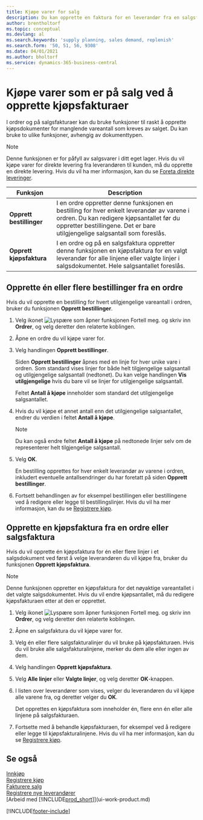 ```yaml
---
title: Kjøpe varer for salg
description: Du kan opprette en faktura for en leverandør fra en salgsfaktura for å kjøpe produkter.
author: brentholtorf
ms.topic: conceptual
ms.devlang: al
ms.search.keywords: 'supply planning, sales demand, replenish'
ms.search.form: '50, 51, 56, 9308'
ms.date: 04/01/2021
ms.author: bholtorf
ms.service: dynamics-365-business-central
---
```

# Kjøpe varer som er på salg ved å opprette kjøpsfakturaer

I ordrer og på salgsfakturaer kan du bruke funksjoner til raskt å opprette kjøpsdokumenter for manglende vareantall som kreves av salget. Du kan bruke to ulike funksjoner, avhengig av dokumenttypen.

> [!Note]
> Denne funksjonen er for påfyll av salgsvarer i ditt eget lager. Hvis du vil kjøpe varer for direkte levering fra leverandøren til kunden, må du opprette en direkte levering. Hvis du vil ha mer informasjon, kan du se [Foreta direkte leveringer](sales-how-drop-shipment.md).   

|Funksjon|Description|
|--------|-----------|
|**Opprett bestillinger**|I en ordre oppretter denne funksjonen en bestilling for hver enkelt leverandør av varene i ordren. Du kan redigere kjøpsantallet før du oppretter bestillingene. Det er bare utilgjengelige salgsantall som foreslås.
|**Opprett kjøpsfaktura**|I en ordre og på en salgsfaktura oppretter denne funksjonen en kjøpsfaktura for en valgt leverandør for alle linjene eller valgte linjer i salgsdokumentet. Hele salgsantallet foreslås.|

## Opprette én eller flere bestillinger fra en ordre
Hvis du vil opprette en bestilling for hvert utilgjengelige vareantall i ordren, bruker du funksjonen **Opprett bestillinger**.

1. Velg ikonet ![Lyspære som åpner funksjonen Fortell meg.](media/ui-search/search_small.png "Fortell hva du vil gjøre") og skriv inn **Ordrer**, og velg deretter den relaterte koblingen.
2. Åpne en ordre du vil kjøpe varer for.
3. Velg handlingen **Opprett bestillinger**.

    Siden **Opprett bestillinger** åpnes med en linje for hver unike vare i ordren. Som standard vises linjer for både helt tilgjengelige salgsantall og utilgjengelige salgsantall (nedtonet). Du kan velge handlingen **Vis utilgjengelige** hvis du bare vil se linjer for utilgjengelige salgsantall.

    Feltet **Antall å kjøpe** inneholder som standard det utilgjengelige salgsantallet.
4. Hvis du vil kjøpe et annet antall enn det utilgjengelige salgsantallet, endrer du verdien i feltet **Antall å kjøpe**.

    > [!NOTE]  
    >   Du kan også endre feltet **Antall å kjøpe** på nedtonede linjer selv om de representerer helt tilgjengelige salgsantall.
5. Velg **OK**.

    En bestilling opprettes for hver enkelt leverandør av varene i ordren, inkludert eventuelle antallsendringer du har foretatt på siden **Opprett bestillinger**.
7. Fortsett behandlingen av for eksempel bestillingen eller bestillingene ved å redigere eller legge til bestillingslinjer. Hvis du vil ha mer informasjon, kan du se [Registrere kjøp](purchasing-how-record-purchases.md).


## Opprette en kjøpsfaktura fra en ordre eller salgsfaktura
Hvis du vil opprette én kjøpsfaktura for én eller flere linjer i et salgsdokument ved først å velge leverandøren du vil kjøpe fra, bruker du funksjonen **Opprett kjøpsfaktura**.

> [!NOTE]  
>   Denne funksjonen oppretter en kjøpsfaktura for det nøyaktige vareantallet i det valgte salgsdokumentet. Hvis du vil endre kjøpsantallet, må du redigere kjøpsfakturaen etter at den er opprettet.  

1. Velg ikonet ![Lyspære som åpner funksjonen Fortell meg.](media/ui-search/search_small.png "Fortell hva du vil gjøre") og skriv inn **Ordrer**, og velg deretter den relaterte koblingen.
2. Åpne en salgsfaktura du vil kjøpe varer for.
3. Velg én eller flere salgsfakturalinjer du vil bruke på kjøpsfakturaen. Hvis du vil bruke alle salgsfakturalinjene, merker du dem alle eller ingen av dem.
4. Velg handlingen **Opprett kjøpsfaktura**.
5. Velg **Alle linjer** eller **Valgte linjer**, og velg deretter **OK**-knappen.  
6. I listen over leverandører som vises, velger du leverandøren du vil kjøpe alle varene fra, og deretter velger du **OK**.

    Det opprettes en kjøpsfaktura som inneholder én, flere enn én eller alle linjene på salgsfakturaen.
7. Fortsette med å behandle kjøpsfakturaen, for eksempel ved å redigere eller legge til kjøpsfakturalinjene. Hvis du vil ha mer informasjon, kan du se [Registrere kjøp](purchasing-how-record-purchases.md).

## Se også
[Innkjøp](purchasing-manage-purchasing.md)  
[Registrere kjøp](purchasing-how-record-purchases.md)  
[Fakturere salg](sales-how-invoice-sales.md)  
[Registrere nye leverandører](purchasing-how-register-new-vendors.md)  
[Arbeid med [!INCLUDE[prod_short](includes/prod_short.md)]](ui-work-product.md)


[!INCLUDE[footer-include](includes/footer-banner.md)]